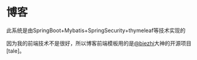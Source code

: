 # 博客


此系统是由SpringBoot+Mybatis+SpringSecurity+thymeleaf等技术实现的  



因为我的前端技术不是很好，所以博客前端模板用的是[@biezhi](https://github.com/biezhi)大神的开源项目[tale]。

